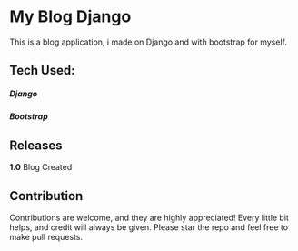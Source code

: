 # My Blog Django
 This is a blog application, i made on Django and with bootstrap for myself.

## Tech Used:
  ##### Django
  ##### Bootstrap

## Releases 
  **1.0** Blog Created 
  
## Contribution 
  Contributions are welcome, and they are highly appreciated! Every little bit helps, and credit will always be given.
  Please star the repo and feel free to make pull requests. 
